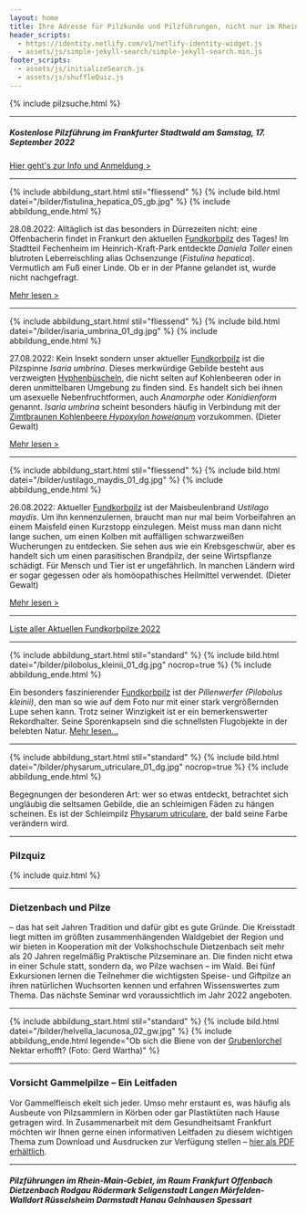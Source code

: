 ```yaml
---
layout: home
title: Ihre Adresse für Pilzkunde und Pilzführungen, nicht nur im Rhein-Main-Gebiet
header_scripts:
  - https://identity.netlify.com/v1/netlify-identity-widget.js
  - assets/js/simple-jekyll-search/simple-jekyll-search.min.js
footer_scripts:
  - assets/js/initializeSearch.js
  - assets/js/shuffleQuiz.js
---
```

{% include pilzsuche.html %}

- - -

##### Kostenlose Pilzführung im Frankfurter Stadtwald am Samstag, 17. September 2022

[Hier geht's zur Info und Anmeldung >](/termine)

- - -

{% include abbildung_start.html stil="fliessend" %}
{% include bild.html datei="/bilder/fistulina_hepatica_05_gb.jpg" %}
{% include abbildung_ende.html %}

28.08.2022:  Alltäglich ist das besonders in Dürrezeiten nicht: eine Offenbacherin findet in Frankurt den aktuellen [Fundkorbpilz](AA "Glossar-") des Tages! Im Stadtteil Fechenheim im Heinrich-Kraft-Park entdeckte *Daniela Toller* einen blutroten Leberreischling alias Ochsenzunge (*Fistulina hepatica*). Vermutlich am Fuß einer Linde. Ob er in der Pfanne gelandet ist, wurde nicht nachgefragt.

[Mehr lesen >](/pilze/fistulina-hepatica-ochsenzunge-leberreischling)

<div style="clear:  both"></div>

- - -

{% include abbildung_start.html stil="fliessend" %}
{% include bild.html datei="/bilder/isaria_umbrina_01_dg.jpg" %}
{% include abbildung_ende.html %}

27.08.2022:  Kein Insekt sondern unser aktueller [Fundkorbpilz](AA "Glossar-") ist die Pilzspinne *Isaria umbrina*. Dieses merkwürdige Gebilde besteht aus verzweigten [Hyphenbüscheln](Hyphen "Glossar"), die nicht selten auf Kohlenbeeren oder in deren unmittelbaren Umgebung zu finden sind. Es handelt sich bei ihnen um asexuelle Nebenfruchtformen, auch *Anamorphe* oder *Konidienform* genannt. *Isaria umbrina* scheint besonders häufig in Verbindung mit der [Zimtbraunen Kohlenbeere *Hypoxylon howeianum*](/pilze/hypoxylon-howeianum-zimtbraune-kohlenbeere) vorzukommen. (Dieter Gewalt)

[Mehr lesen >](/pilze/isaria-umbrina-pilzspinne)

<div style="clear:  both"></div>

- - -

{% include abbildung_start.html stil="fliessend" %}
{% include bild.html datei="/bilder/ustilago_maydis_01_dg.jpg" %}
{% include abbildung_ende.html %}

26.08.2022: Aktueller [Fundkorbpilz](AA "Glossar-") ist der Maisbeulenbrand *Ustilago maydis*. Um ihn kennenzulernen, braucht man nur mal beim Vorbeifahren an einem Maisfeld einen Kurzstopp einzulegen. Meist muss man dann nicht lange suchen, um einen Kolben mit auffälligen schwarzweißen Wucherungen zu entdecken. Sie sehen aus wie ein Krebsgeschwür, aber es handelt sich um einen parasitischen Brandpilz, der seine Wirtspflanze schädigt. Für Mensch und Tier ist er ungefährlich. In manchen Ländern wird er sogar gegessen oder als homöopathisches Heilmittel verwendet. (Dieter Gewalt)

[Mehr lesen >](/pilze/ustilago-maydis-maisbeulenbrand)

<div style="clear:  both"></div>

- - -

[Liste aller Aktuellen Fundkorbpilze 2022](/artikel/liste-aller-aktuellen-fundkorbpilze-2022.html)

- - -

{% include abbildung_start.html stil="standard" %}
{% include bild.html datei="/bilder/pilobolus_kleinii_01_dg.jpg" nocrop=true %}
{% include abbildung_ende.html %}

Ein besonders faszinierender [Fundkorbpilz](AA "Glossar-") ist der *Pillenwerfer (Pilobolus kleinii)*, den man so wie auf dem Foto nur mit einer stark vergrößernden Lupe sehen kann. Trotz seiner Winzigkeit ist er ein bemerkenswerter Rekordhalter. Seine Sporenkapseln sind die schnellsten Flugobjekte in der belebten Natur. [Mehr lesen...](/pilze/pilobolus-kleinii-pillenwerfer)

- - -

{% include abbildung_start.html stil="standard" %}
{% include bild.html datei="/bilder/physarum_utriculare_01_dg.jpg" nocrop=true %}
{% include abbildung_ende.html %}

Begegnungen der besonderen Art: wer so etwas entdeckt, betrachtet sich ungläubig die seltsamen Gebilde, die an schleimigen Fäden zu hängen scheinen. Es ist der Schleimpilz [Physarum utriculare](/pilze/physarum-utriculare-fadenfruchtschleimpilz), der bald seine Farbe verändern wird.

- - -

### Pilzquiz

{% include quiz.html %}

- - -

### Dietzenbach und Pilze

– das hat seit Jahren Tradition und dafür gibt es gute Gründe. Die Kreisstadt liegt mitten im größten zusammenhängenden Waldgebiet der Region und wir bieten in Kooperation mit der Volkshochschule Dietzenbach seit mehr als 20 Jahren regelmäßig Praktische Pilzseminare an. Die finden nicht etwa in einer Schule statt, sondern da, wo Pilze wachsen – im Wald. Bei fünf Exkursionen lernen die Teilnehmer die wichtigsten Speise- und Giftpilze an ihren natürlichen Wuchsorten kennen und erfahren Wissenswertes zum Thema. Das nächste Seminar wrd voraussichtlich im Jahr 2022 angeboten.  

- - -

{% include abbildung_start.html stil="standard" %}
{% include bild.html datei="/bilder/helvella_lacunosa_02_gw.jpg" %}
{% include abbildung_ende.html legende="Ob sich die Biene von der <a href='/pilze/helvella-lacunosa-grubenlorchel'>Grubenlorchel</a> Nektar erhofft?  (Foto: Gerd Wartha)" %}

- - -

### Vorsicht Gammelpilze – Ein Leitfaden

Vor Gammelfleisch ekelt sich jeder. Umso mehr erstaunt es, was häufig als Ausbeute von Pilzsammlern in Körben oder gar Plastiktüten nach Hause getragen wird. In Zusammenarbeit mit dem Gesundheitsamt Frankfurt möchten wir Ihnen gerne einen informativen Leitfaden zu diesem wichtigen Thema zum Download und Ausdrucken zur Verfügung stellen – [hier als PDF erhältlich](/assets/docs/Fundkorb.de-Gammelpilze.pdf).

- - -

##### Pilzführungen im Rhein-Main-Gebiet, im Raum Frankfurt Offenbach Dietzenbach Rodgau Rödermark Seligenstadt Langen Mörfelden-Walldort Rüsselsheim Darmstadt Hanau Gelnhausen Spessart